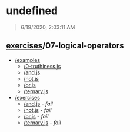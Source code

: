 # undefined 

> 6/19/2020, 2:03:11 AM 

## [exercises](../README.md)/07-logical-operators 

- [/examples](./examples/README.md)
  - [/0-truthiness.js](./examples/README.md#0-truthinessjs)  
  - [/and.js](./examples/README.md#andjs)  
  - [/not.js](./examples/README.md#notjs)  
  - [/or.js](./examples/README.md#orjs)  
  - [/ternary.js](./examples/README.md#ternaryjs)  
- [/exercises](./exercises/README.md)
  - [/and.js](./exercises/README.md#andjs) - _fail_ 
  - [/not.js](./exercises/README.md#notjs) - _fail_ 
  - [/or.js](./exercises/README.md#orjs) - _fail_ 
  - [/ternary.js](./exercises/README.md#ternaryjs) - _fail_ 
